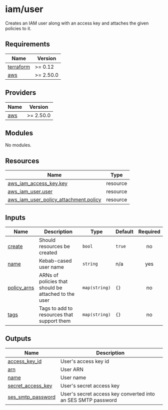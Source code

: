 # iam/user

Creates an IAM user along with an access key and attaches the given policies to it.

<!-- BEGIN_TF_DOCS -->
## Requirements

| Name | Version |
|------|---------|
| <a name="requirement_terraform"></a> [terraform](#requirement\_terraform) | >= 0.12 |
| <a name="requirement_aws"></a> [aws](#requirement\_aws) | >= 2.50.0 |

## Providers

| Name | Version |
|------|---------|
| <a name="provider_aws"></a> [aws](#provider\_aws) | >= 2.50.0 |

## Modules

No modules.

## Resources

| Name | Type |
|------|------|
| [aws_iam_access_key.key](https://registry.terraform.io/providers/hashicorp/aws/latest/docs/resources/iam_access_key) | resource |
| [aws_iam_user.user](https://registry.terraform.io/providers/hashicorp/aws/latest/docs/resources/iam_user) | resource |
| [aws_iam_user_policy_attachment.policy](https://registry.terraform.io/providers/hashicorp/aws/latest/docs/resources/iam_user_policy_attachment) | resource |

## Inputs

| Name | Description | Type | Default | Required |
|------|-------------|------|---------|:--------:|
| <a name="input_create"></a> [create](#input\_create) | Should resources be created | `bool` | `true` | no |
| <a name="input_name"></a> [name](#input\_name) | Kebab-cased user name | `string` | n/a | yes |
| <a name="input_policy_arns"></a> [policy\_arns](#input\_policy\_arns) | ARNs of policies that should be attached to the user | `map(string)` | `{}` | no |
| <a name="input_tags"></a> [tags](#input\_tags) | Tags to add to resources that support them | `map(string)` | `{}` | no |

## Outputs

| Name | Description |
|------|-------------|
| <a name="output_access_key_id"></a> [access\_key\_id](#output\_access\_key\_id) | User's access key id |
| <a name="output_arn"></a> [arn](#output\_arn) | User ARN |
| <a name="output_name"></a> [name](#output\_name) | User name |
| <a name="output_secret_access_key"></a> [secret\_access\_key](#output\_secret\_access\_key) | User's secret access key |
| <a name="output_ses_smtp_password"></a> [ses\_smtp\_password](#output\_ses\_smtp\_password) | User's secret access key converted into an SES SMTP password |
<!-- END_TF_DOCS -->
